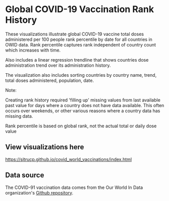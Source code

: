 # Global COVID-19 Vaccination Rank History

These visualizations illustrate global COVID-19 vaccine total doses administered per 100 people rank percentile by date for all countries in OWID data. Rank percentile captures rank independent of country count which increases with time. 

Also includes a linear regression trendline that shows countries dose administration trend over its administration history.

The visualization also includes sorting countries by country name, trend, total doses administered, population, date.

Note: 

Creating rank history required 'filling up' missing values from last available past value for days where a country does not have data available. This often occurs over weekends, or other various reasons where a country data has missing data.

Rank percentile is based on global rank, not the actual total or daily dose value

## View visualizations here

<a href="https://sitrucp.github.io/covid_world_vaccinations/index.html" target="_blank">https://sitrucp.github.io/covid_world_vaccinations/index.html</a>

## Data source

The COVID-91 vaccination data comes from the Our World In Data organization's <a href = "https://github.com/owid/covid-19-data/tree/master/public/data/vaccinations" target="blank">Github repository</a>.
